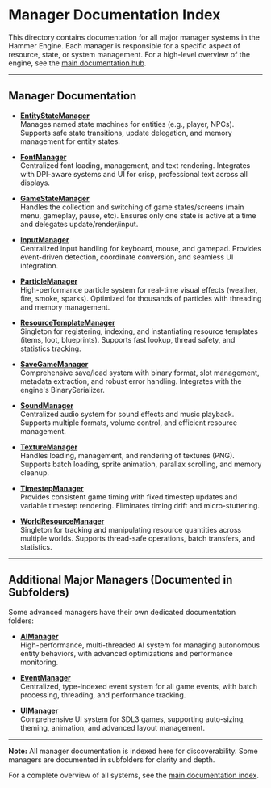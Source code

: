 # Manager Documentation Index

This directory contains documentation for all major manager systems in the Hammer Engine. Each manager is responsible for a specific aspect of resource, state, or system management. For a high-level overview of the engine, see the [main documentation hub](../README.md).

---

## Manager Documentation

- **[EntityStateManager](EntityStateManager.md)**  
  Manages named state machines for entities (e.g., player, NPCs). Supports safe state transitions, update delegation, and memory management for entity states.

- **[FontManager](FontManager.md)**  
  Centralized font loading, management, and text rendering. Integrates with DPI-aware systems and UI for crisp, professional text across all displays.

- **[GameStateManager](GameStateManager.md)**  
  Handles the collection and switching of game states/screens (main menu, gameplay, pause, etc). Ensures only one state is active at a time and delegates update/render/input.

- **[InputManager](InputManager.md)**  
  Centralized input handling for keyboard, mouse, and gamepad. Provides event-driven detection, coordinate conversion, and seamless UI integration.

- **[ParticleManager](ParticleManager.md)**  
  High-performance particle system for real-time visual effects (weather, fire, smoke, sparks). Optimized for thousands of particles with threading and memory management.

- **[ResourceTemplateManager](ResourceTemplateManager.md)**  
  Singleton for registering, indexing, and instantiating resource templates (items, loot, blueprints). Supports fast lookup, thread safety, and statistics tracking.

- **[SaveGameManager](SaveGameManager.md)**  
  Comprehensive save/load system with binary format, slot management, metadata extraction, and robust error handling. Integrates with the engine's BinarySerializer.

- **[SoundManager](SoundManager.md)**  
  Centralized audio system for sound effects and music playback. Supports multiple formats, volume control, and efficient resource management.

- **[TextureManager](TextureManager.md)**  
  Handles loading, management, and rendering of textures (PNG). Supports batch loading, sprite animation, parallax scrolling, and memory cleanup.

- **[TimestepManager](TimestepManager.md)**  
  Provides consistent game timing with fixed timestep updates and variable timestep rendering. Eliminates timing drift and micro-stuttering.

- **[WorldResourceManager](WorldResourceManager.md)**  
  Singleton for tracking and manipulating resource quantities across multiple worlds. Supports thread-safe operations, batch transfers, and statistics.

---

## Additional Major Managers (Documented in Subfolders)

Some advanced managers have their own dedicated documentation folders:

- **[AIManager](../ai/AIManager.md)**  
  High-performance, multi-threaded AI system for managing autonomous entity behaviors, with advanced optimizations and performance monitoring.

- **[EventManager](../events/EventManager.md)**  
  Centralized, type-indexed event system for all game events, with batch processing, threading, and performance tracking.

- **[UIManager](../ui/UIManager_Guide.md)**  
  Comprehensive UI system for SDL3 games, supporting auto-sizing, theming, animation, and advanced layout management.

---

**Note:** All manager documentation is indexed here for discoverability. Some managers are documented in subfolders for clarity and depth.

For a complete overview of all systems, see the [main documentation index](../README.md).
